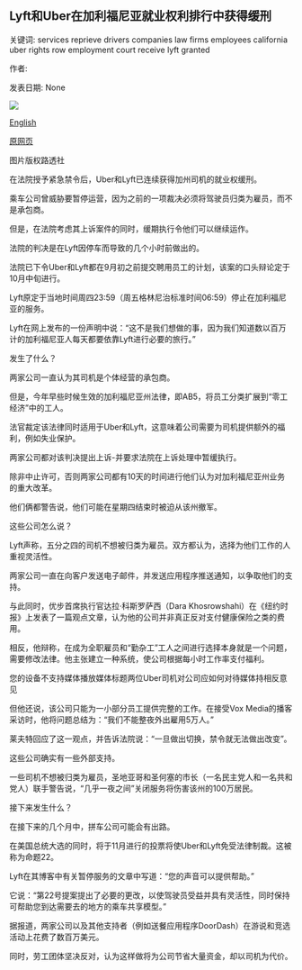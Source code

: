 ## Lyft和Uber在加利福尼亚就业权利排行中获得缓刑

关键词: services reprieve drivers companies law firms employees california uber rights row employment court receive lyft granted

作者: 

发表日期: None

![](https://ichef.bbci.co.uk/news/1024/branded_news/FED2/production/_114043256_hi062864996.jpg)

[English](Lyft%20and%20Uber%20receive%20reprieve%20in%20California%20employment%20rights%20row.md)

[原网页](https://www.bbc.com/news/technology-53853708)

图片版权路透社

在法院授予紧急禁令后，Uber和Lyft已连续获得加州司机的就业权缓刑。

乘车公司曾威胁要暂停运营，因为之前的一项裁决必须将驾驶员归类为雇员，而不是承包商。

但是，在法院考虑其上诉案件的同时，缓期执行令他们可以继续运作。

法院的判决是在Lyft因停车而导致的几个小时前做出的。

法院已下令Uber和Lyft都在9月初之前提交聘用员工的计划，该案的口头辩论定于10月中旬进行。

Lyft原定于当地时间周四23:59（周五格林尼治标准时间06:59）停止在加利福尼亚的服务。

Lyft在网上发布的一份声明中说：“这不是我们想做的事，因为我们知道数以百万计的加利福尼亚人每天都要依靠Lyft进行必要的旅行。”

发生了什么？

两家公司一直认为其司机是个体经营的承包商。

但是，今年早些时候生效的加利福尼亚州法律，即AB5，将员工分类扩展到“零工经济”中的工人。

法官裁定该法律同时适用于Uber和Lyft，这意味着公司需要为司机提供额外的福利，例如失业保护。

两家公司都对该判决提出上诉-并要求法院在上诉处理中暂缓执行。

除非中止许可，否则两家公司都有10天的时间进行他们认为对加利福尼亚州业务的重大改革。

他们俩都警告说，他们可能在星期四结束时被迫从该州撤军。

这些公司怎么说？

Lyft声称，五分之四的司机不想被归类为雇员。双方都认为，选择为他们工作的人重视灵活性。

两家公司一直在向客户发送电子邮件，并发送应用程序推送通知，以争取他们的支持。

与此同时，优步首席执行官达拉·科斯罗萨西（Dara Khosrowshahi）在《纽约时报》上发表了一篇观点文章，认为他的公司并非真正反对支付健康保险之类的费用。

相反，他辩称，在成为全职雇员和“勤杂工”工人之间进行选择本身就是一个问题，需要修改法律。他主张建立一种系统，使公司根据每小时工作率支付福利。

您的设备不支持媒体播放媒体标题两位Uber司机对公司应如何对待媒体持相反意见

但他还说，该公司只能为一小部分员工提供完整的工作。在接受Vox Media的播客采访时，他将问题总结为：“我们不能整夜外出雇用5万人。”

莱夫特回应了这一观点，并告诉法院说：“一旦做出切换，禁令就无法做出改变”。

这些公司确实有一些外部支持。

一些司机不想被归类为雇员，圣地亚哥和圣何塞的市长（一名民主党人和一名共和党人）联手警告说，“几乎一夜之间”关闭服务将伤害该州的100万居民。

接下来发生什么？

在接下来的几个月中，拼车公司可能会有出路。

在美国总统大选的同时，将于11月进行的投票将使Uber和Lyft免受法律制裁。这被称为命题22。

Lyft在其博客中有关暂停服务的文章中写道：“您的声音可以提供帮助。”

它说：“第22号提案提出了必要的更改，以使驾驶员受益并具有灵活性，同时保持可帮助您到达需要去的地方的乘车共享模型。”

据报道，两家公司以及其他支持者（例如送餐应用程序DoorDash）在游说和竞选活动上花费了数百万美元。

同时，劳工团体坚决反对，认为这样做将为公司节省大量资金，却以司机为代价。